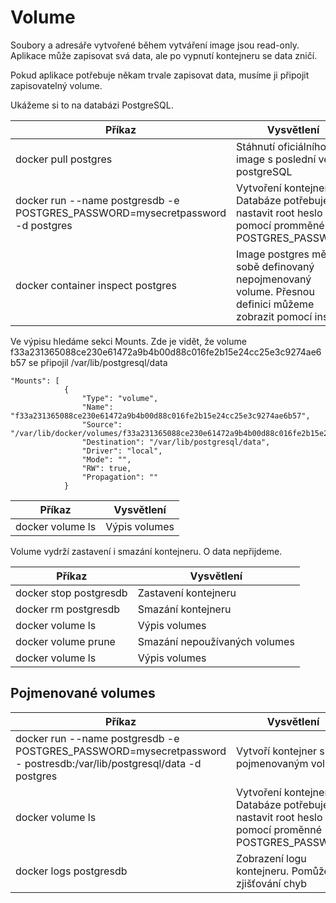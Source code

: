 # Volume

Soubory a adresáře vytvořené během vytváření image jsou read-only. Aplikace může zapisovat svá data, ale po vypnutí 
kontejneru se data zničí.

Pokud aplikace potřebuje někam trvale zapisovat data, musíme ji připojit zapisovatelný volume.

Ukážeme si to na databázi PostgreSQL.


| Příkaz                                                                         | Vysvětlení                                                                                                 |
|--------------------------------------------------------------------------------|------------------------------------------------------------------------------------------------------------|
| docker pull postgres                                                           | Stáhnutí oficiálního image s poslední verzí postgreSQL                                                     |
| docker run --name postgresdb -e POSTGRES_PASSWORD=mysecretpassword -d postgres | Vytvoření kontejneru. Databáze potřebuje nastavit root heslo pomocí promměné POSTGRES_PASSWORD             |
| docker container inspect postgres | Image postgres měl v sobě definovaný nepojmenovaný volume. Přesnou definici můžeme zobrazit pomocí inspect | 

Ve výpisu hledáme sekci Mounts. Zde je vidět, že volume f33a231365088ce230e61472a9b4b00d88c016fe2b15e24cc25e3c9274ae6b57 se připojil /var/lib/postgresql/data 
```
"Mounts": [
            {
                "Type": "volume",
                "Name": "f33a231365088ce230e61472a9b4b00d88c016fe2b15e24cc25e3c9274ae6b57",
                "Source": "/var/lib/docker/volumes/f33a231365088ce230e61472a9b4b00d88c016fe2b15e24cc25e3c9274ae6b57/_data",
                "Destination": "/var/lib/postgresql/data",
                "Driver": "local",
                "Mode": "",
                "RW": true,
                "Propagation": ""
            }
```

| Příkaz                                                                         | Vysvětlení    |
|--------------------------------------------------------------------------------|---------------|
| docker volume ls                                                               | Výpis volumes |

 Volume vydrží zastavení i smazání kontejneru. O data nepřijdeme.

| Příkaz                 | Vysvětlení                    |
|------------------------|-------------------------------|
| docker stop postgresdb | Zastavení kontejneru          |
| docker rm postgresdb   | Smazání kontejneru            |
| docker volume ls       | Výpis volumes                 |
| docker volume prune    | Smazání nepoužívaných volumes |
| docker volume ls       | Výpis volumes                 |

## Pojmenované volumes

| Příkaz                                                                                                               | Vysvětlení                                                                                     |
|----------------------------------------------------------------------------------------------------------------------|------------------------------------------------------------------------------------------------|
| docker run --name postgresdb -e POSTGRES_PASSWORD=mysecretpassword - postresdb:/var/lib/postgresql/data -d postgres  | Vytvoří kontejner s pojmenovaným volume                                                        |
| docker volume ls                                                                                                     | Vytvoření kontejneru. Databáze potřebuje nastavit root heslo pomocí proměnné POSTGRES_PASSWORD |
| docker logs postgresdb                                                                                               | Zobrazení logu kontejneru. Pomůže při zjišťování chyb                                          | 
